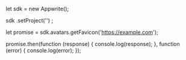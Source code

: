 let sdk = new Appwrite();

sdk
    .setProject('')
;

let promise = sdk.avatars.getFavicon('https://example.com');

promise.then(function (response) {
    console.log(response);
}, function (error) {
    console.log(error);
});
